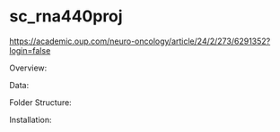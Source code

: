 # sc_rna440proj
https://academic.oup.com/neuro-oncology/article/24/2/273/6291352?login=false

Overview:

Data:

Folder Structure:

Installation:
